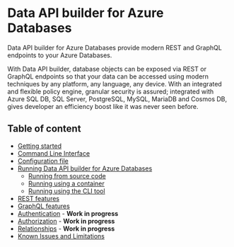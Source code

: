 # Data API builder for Azure Databases

Data API builder for Azure Databases provide modern REST and GraphQL endpoints to your Azure Databases.

With Data API builder, database objects can be exposed via REST or GraphQL endpoints so that your data can be accessed using modern techniques by any platform, any language, any device. With an integrated and flexible policy engine, granular security is assured; integrated with Azure SQL DB, SQL Server, PostgreSQL, MySQL, MariaDB and Cosmos DB, gives developer an efficiency boost like it was never seen before.

## Table of content

- [Getting started](./getting-started/getting-started.md)
- [Command Line Interface](./dab-cli.md)
- [Configuration file](./configuration-file.md)
- [Running Data API builder for Azure Databases]()
  - [Running from source code](./running-from-source-code.md)
  - [Running using a container](./running-using-a-container.md)
  - [Running using the CLI tool](./running-using-dab-cli.md)
- [REST features](./rest.md)
- [GraphQL features](./graphql.md)
- [Authentication](./authentication.md) - **Work in progress**
- [Authorization](./authorization.md) - **Work in progress**
- [Relationships](./relationships.md) - **Work in progress**
- [Known Issues and Limitations](/docs/known-issues.md)
